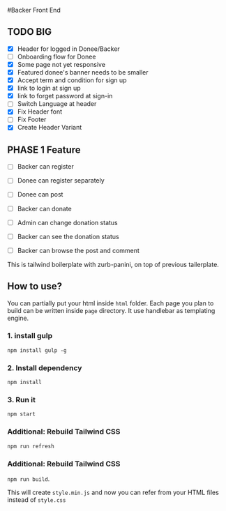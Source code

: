 #Backer Front End

## TODO BIG

- [x] Header for logged in Donee/Backer
- [ ] Onboarding flow for Donee
- [x] Some page not yet responsive
- [x] Featured donee's banner needs to be smaller
- [x] Accept term and condition for sign up
- [x] link to login at sign up
- [x] link to forget password at sign-in
- [ ] Switch Language at header
- [x] Fix Header font
- [ ] Fix Footer
- [x] Create Header Variant 

## PHASE 1 Feature

- [ ] Backer can register
- [ ] Donee can register separately
- [ ] Donee can post
- [ ] Backer can donate
- [ ] Admin can change donation status
- [ ] Backer can see the donation status
- [ ] Backer can browse the post and comment


This is tailwind boilerplate with zurb-panini, on top of previous tailerplate.

## How to use?

You can partially put your html inside `html` folder. Each page you plan to build can be written inside `page` directory. It use handlebar as templating engine.



### 1. install gulp

`npm install gulp -g`

### 2. Install dependency

`npm install`

### 3. Run it

`npm start`


### Additional: Rebuild Tailwind CSS

`npm run refresh`

### Additional: Rebuild Tailwind CSS 

`npm run build`. 

This will create `style.min.js` and now you can refer from your HTML files instead of `style.css`
